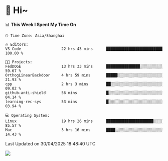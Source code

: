 # 👋 Hi~

<!--START_SECTION:waka-->
📊 **This Week I Spent My Time On** 

```text
🕑︎ Time Zone: Asia/Shanghai

🔥 Editors: 
VS Code                  22 hrs 43 mins      █████████████████████████   100.00 % 

🐱‍💻 Projects: 
FedDOGE                  13 hrs 33 mins      ███████████████░░░░░░░░░░   59.67 % 
OrthogLinearBackdoor     4 hrs 59 mins       █████░░░░░░░░░░░░░░░░░░░░   21.93 % 
cpp                      2 hrs 3 mins        ██░░░░░░░░░░░░░░░░░░░░░░░   09.02 % 
github-anti-shield       56 mins             █░░░░░░░░░░░░░░░░░░░░░░░░   04.14 % 
learning-rec-sys         53 mins             █░░░░░░░░░░░░░░░░░░░░░░░░   03.94 % 

💻 Operating System: 
Linux                    19 hrs 26 mins      █████████████████████░░░░   85.57 % 
Mac                      3 hrs 16 mins       ████░░░░░░░░░░░░░░░░░░░░░   14.43 % 
```


 Last Updated on 30/04/2025 18:48:40 UTC
<!--END_SECTION:waka-->

![](https://komarev.com/ghpvc/?username=lvdongyi&label=Profile%20views&color=0e75b6&style=flat)
<!---
lvdongyi/lvdongyi is a ✨ special ✨ repository because its `README.md` (this file) appears on your GitHub profile.
You can click the Preview link to take a look at your changes.
--->
